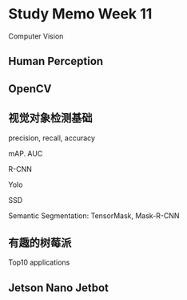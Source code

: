 # Study Memo Week 11

Computer Vision

## Human Perception

## OpenCV

## 视觉对象检测基础

precision, recall, accuracy

mAP. AUC

R-CNN

Yolo

SSD

Semantic Segmentation: TensorMask, Mask-R-CNN

## 有趣的树莓派

Top10 applications

## Jetson Nano Jetbot

